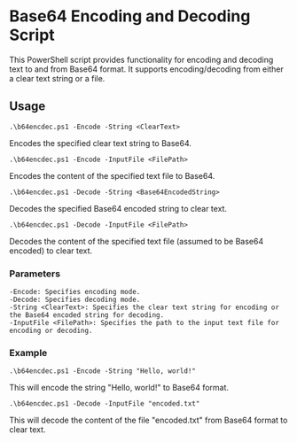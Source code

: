 # Base64 Encoding and Decoding Script

This PowerShell script provides functionality for encoding and decoding text to and from Base64 format. It supports encoding/decoding from either a clear text string or a file.

## Usage
```
.\b64encdec.ps1 -Encode -String <ClearText>
```
Encodes the specified clear text string to Base64.
```
.\b64encdec.ps1 -Encode -InputFile <FilePath>
```
Encodes the content of the specified text file to Base64.
```
.\b64encdec.ps1 -Decode -String <Base64EncodedString>
```
Decodes the specified Base64 encoded string to clear text.
```
.\b64encdec.ps1 -Decode -InputFile <FilePath>
```
Decodes the content of the specified text file (assumed to be Base64 encoded) to clear text.

### Parameters
```
-Encode: Specifies encoding mode.
-Decode: Specifies decoding mode.
-String <ClearText>: Specifies the clear text string for encoding or the Base64 encoded string for decoding.
-InputFile <FilePath>: Specifies the path to the input text file for encoding or decoding.
```
### Example

```
.\b64encdec.ps1 -Encode -String "Hello, world!"
```
This will encode the string "Hello, world!" to Base64 format.
```
.\b64encdec.ps1 -Decode -InputFile "encoded.txt"
```
This will decode the content of the file "encoded.txt" from Base64 format to clear text.
